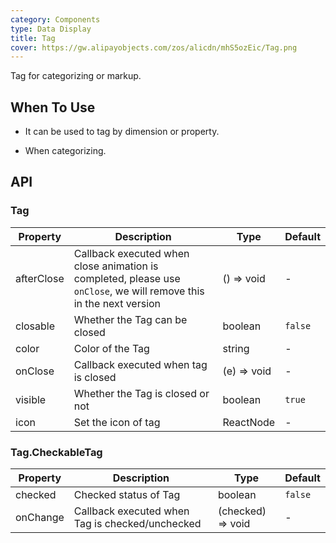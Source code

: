```yaml
---
category: Components
type: Data Display
title: Tag
cover: https://gw.alipayobjects.com/zos/alicdn/mhS5ozEic/Tag.png
---
```


Tag for categorizing or markup.

## When To Use

- It can be used to tag by dimension or property.

- When categorizing.

## API

### Tag

| Property | Description | Type | Default |
| --- | --- | --- | --- |
| afterClose | Callback executed when close animation is completed, please use `onClose`, we will remove this in the next version | () => void | - |
| closable | Whether the Tag can be closed | boolean | `false` |
| color | Color of the Tag | string | - |
| onClose | Callback executed when tag is closed | (e) => void | - |
| visible | Whether the Tag is closed or not | boolean | `true` |
| icon | Set the icon of tag | ReactNode | - |  |

### Tag.CheckableTag

| Property | Description                                     | Type              | Default |
| -------- | ----------------------------------------------- | ----------------- | ------- |
| checked  | Checked status of Tag                           | boolean           | `false` |
| onChange | Callback executed when Tag is checked/unchecked | (checked) => void | -       |
